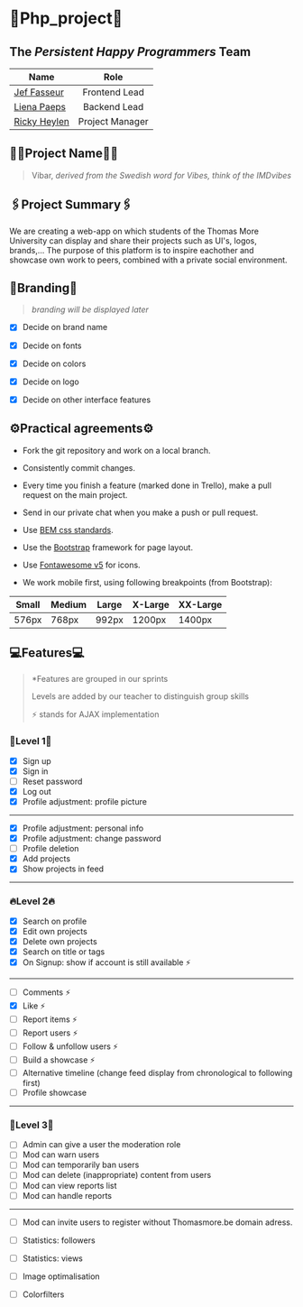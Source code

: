 # 👾Php_project👾

## The *Persistent Happy Programmers* Team
| Name                                           | Role             |
| ---------------------------------------------- |:----------------:|
| [Jef Fasseur](https://github.com/jeffasseur)   | Frontend Lead    |
| [Liena Paeps](https://github.com/lienapaeps)   | Backend Lead     |
| [Ricky Heylen](https://github.com/Rix11-H)     | Project Manager  |


## 🐱‍👤Project Name🐱‍👤
> Vibar, *derived from the Swedish word for Vibes, think of the IMDvibes*


## 🖇️Project Summary🖇️
We are creating a web-app on which students of the Thomas More University can display and share their projects such as UI's, logos, brands,...
The purpose of this platform is to inspire eachother and showcase own work to peers, combined with a private social environment.


## 🎨Branding🎨
> *branding will be displayed later*

- [x] Decide on brand name
- [x] Decide on fonts
- [x] Decide on colors
- [x] Decide on logo
- [x] Decide on other interface features


## ⚙Practical agreements⚙
- Fork the git repository and work on a local branch.
- Consistently commit changes.
- Every time you finish a feature (marked done in Trello), make a pull request on the main project.
- Send in our private chat when you make a push or pull request.

- Use [BEM css standards](https://9elements.com/bem-cheat-sheet/).
- Use the [Bootstrap](https://getbootstrap.com/) framework for page layout.
- Use [Fontawesome v5](https://fontawesome.com/v5/search?s=duotone) for icons.
- We work mobile first, using following breakpoints (from Bootstrap):

| Small | Medium | Large | X-Large | XX-Large |
|-------|--------|-------|---------|----------|
| 576px | 768px  | 992px | 1200px  | 1400px   |


## 💻Features💻
> *Features are grouped in our sprints
> 
> Levels are added by our teacher to distinguish group skills
> 
> ⚡ stands for AJAX implementation


### 🎇Level 1🎇
- [x] Sign up
- [x] Sign in
- [ ] Reset password
- [x] Log out
- [x] Profile adjustment: profile picture
--------
- [x] Profile adjustment: personal info
- [x] Profile adjustment: change password
- [ ] Profile deletion
- [x] Add projects
- [x] Show projects in feed
-------


### 🔥Level 2🔥
- [x] Search on profile
- [x] Edit own projects
- [x] Delete own projects
- [x] Search on title or tags
- [x] On Signup: show if account is still available ⚡
-----------
- [ ] Comments ⚡
- [x] Like ⚡
- [ ] Report items ⚡
- [ ] Report users ⚡
- [ ] Follow & unfollow users ⚡
- [ ] Build a showcase ⚡
- [ ] Alternative timeline (change feed display from chronological to following first)
- [ ] Profile showcase

------------------


### 🤟Level 3🤟
- [ ] Admin can give a user the moderation role
- [ ] Mod can warn users
- [ ] Mod can temporarily ban users
- [ ] Mod can delete (inappropriate) content from users
- [ ] Mod can view reports list
- [ ] Mod can handle reports
--------------------
- [ ] Mod can invite users to register without Thomasmore.be domain adress.
- [ ] Statistics: followers
- [ ] Statistics: views
- [ ] Image optimalisation
- [ ] Colorfilters





